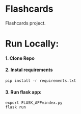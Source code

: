 # Flashcards

Flashcards project.

# Run Locally:

#### 1. Clone Repo

#### 2. Instal requirements

`pip install -r requirements.txt` 

#### 3. Run flask app:

```
export FLASK_APP=index.py 
flask run
```